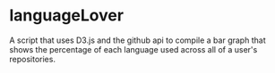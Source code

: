 # languageLover
A script that uses D3.js and the github api to compile a bar graph that shows the percentage of each language used across all of a user's repositories.

